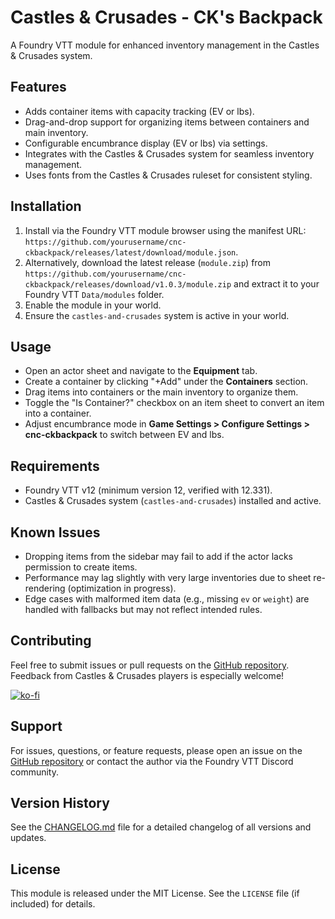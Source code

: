 # Castles & Crusades - CK's Backpack

A Foundry VTT module for enhanced inventory management in the Castles & Crusades system.

## Features
- Adds container items with capacity tracking (EV or lbs).
- Drag-and-drop support for organizing items between containers and main inventory.
- Configurable encumbrance display (EV or lbs) via settings.
- Integrates with the Castles & Crusades system for seamless inventory management.
- Uses fonts from the Castles & Crusades ruleset for consistent styling.

## Installation
1. Install via the Foundry VTT module browser using the manifest URL: `https://github.com/yourusername/cnc-ckbackpack/releases/latest/download/module.json`.
2. Alternatively, download the latest release (`module.zip`) from `https://github.com/yourusername/cnc-ckbackpack/releases/download/v1.0.3/module.zip` and extract it to your Foundry VTT `Data/modules` folder.
3. Enable the module in your world.
4. Ensure the `castles-and-crusades` system is active in your world.

## Usage
- Open an actor sheet and navigate to the **Equipment** tab.
- Create a container by clicking "+Add" under the **Containers** section.
- Drag items into containers or the main inventory to organize them.
- Toggle the "Is Container?" checkbox on an item sheet to convert an item into a container.
- Adjust encumbrance mode in **Game Settings > Configure Settings > cnc-ckbackpack** to switch between EV and lbs.

## Requirements
- Foundry VTT v12 (minimum version 12, verified with 12.331).
- Castles & Crusades system (`castles-and-crusades`) installed and active.

## Known Issues
- Dropping items from the sidebar may fail to add if the actor lacks permission to create items.
- Performance may lag slightly with very large inventories due to sheet re-rendering (optimization in progress).
- Edge cases with malformed item data (e.g., missing `ev` or `weight`) are handled with fallbacks but may not reflect intended rules.

## Contributing
Feel free to submit issues or pull requests on the [GitHub repository](https://github.com/yourusername/cnc-ckbackpack). Feedback from Castles & Crusades players is especially welcome! 

[![ko-fi](https://ko-fi.com/img/githubbutton_sm.svg)](https://ko-fi.com/G2G71CMBSL)

## Support
For issues, questions, or feature requests, please open an issue on the [GitHub repository](https://github.com/yourusername/cnc-ckbackpack/issues) or contact the author via the Foundry VTT Discord community.

## Version History
See the [CHANGELOG.md](CHANGELOG.md) file for a detailed changelog of all versions and updates.

## License
This module is released under the MIT License. See the `LICENSE` file (if included) for details.